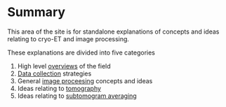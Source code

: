 # Summary

This area of the site is for standalone explanations 
of concepts and ideas relating to cryo-ET and image processing. 

These explanations are divided into five categories
1. High level [overviews](overviews/overviews) of the field
2. [Data collection](data-collection/introduction) strategies
3. General [image proceesing](image-processing/introduction) concepts and ideas
4. Ideas relating to [tomography](tomography/index)
5. Ideas relating to [subtomogram averaging](subtomogram-averaging/index)
